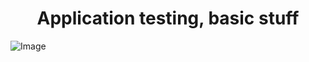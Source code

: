 <h1 align="center">Application testing, basic stuff</h1>

![Image](https://firebase.google.com/images/products/functions/functions-2.png?hl=pt-br)
